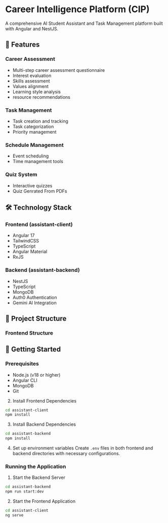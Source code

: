 # Career Intelligence Platform (CIP)

A comprehensive AI Student Assistant and Task Management platform built with Angular and NestJS.

## 🚀 Features

### Career Assessment

- Multi-step career assessment questionnaire
- Interest evaluation
- Skills assessment
- Values alignment
- Learning style analysis
- resource recommendations

### Task Management

- Task creation and tracking
- Task categorization
- Priority management

### Schedule Management

- Event scheduling
- Time management tools

### Quiz System

- Interactive quizzes
- Quiz Genrated From PDFs

## 🛠️ Technology Stack

### Frontend (assistant-client)

- Angular 17
- TailwindCSS
- TypeScript
- Angular Material
- RxJS

### Backend (assistant-backend)

- NestJS
- TypeScript
- MongoDB
- Auth0 Authentication
- Gemini AI Integration

## 📁 Project Structure

### Frontend Structure

## 🚀 Getting Started

### Prerequisites

- Node.js (v18 or higher)
- Angular CLI
- MongoDB
- Git

2. Install Frontend Dependencies

```bash
cd assistant-client
npm install
```

3. Install Backend Dependencies

```bash
cd assistant-backend
npm install
```

4. Set up environment variables
   Create `.env` files in both frontend and backend directories with necessary configurations.

### Running the Application

1. Start the Backend Server

```bash
cd assistant-backend
npm run start:dev
```

2. Start the Frontend Application

```bash
cd assistant-client
ng serve
```
